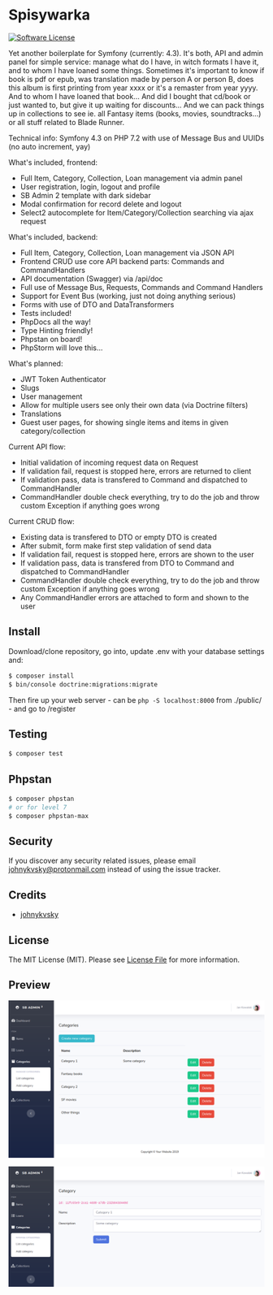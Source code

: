 # Spisywarka

[![Software License][ico-license]](LICENSE.md)

Yet another boilerplate for Symfony (currently: 4.3). It's both, API and admin panel for simple service: manage what do I have, in witch formats I have it, and to whom I have loaned some things. Sometimes it's important to know if book is pdf or epub, was translation made by person A or person B, does this album is first printing from year xxxx or it's a remaster from year yyyy. And to whom I have loaned that book... And did I bought that cd/book or just wanted to, but give it up waiting for discounts... And we can pack things up in collections to see ie. all Fantasy items (books, movies, soundtracks...) or all stuff related to Blade Runner.

Technical info: Symfony 4.3 on PHP 7.2 with use of Message Bus and UUIDs (no auto increment, yay)

What's included, frontend:

 * Full Item, Category, Collection, Loan management via admin panel
 * User registration, login, logout and profile
 * SB Admin 2 template with dark sidebar
 * Modal confirmation for record delete and logout
 * Select2 autocomplete for Item/Category/Collection searching via ajax request

What's included, backend:

 * Full Item, Category, Collection, Loan management via JSON API
 * Frontend CRUD use core API backend parts: Commands and CommandHandlers
 * API documentation (Swagger) via /api/doc
 * Full use of Message Bus, Requests, Commands and Command Handlers
 * Support for Event Bus (working, just not doing anything serious)
 * Forms with use of DTO and DataTransformers
 * Tests included!
 * PhpDocs all the way!
 * Type Hinting friendly!
 * Phpstan on board!
 * PhpStorm will love this...

What's planned:

 * JWT Token Authenticator
 * Slugs
 * User management
 * Allow for multiple users see only their own data (via Doctrine filters)
 * Translations
 * Guest user pages, for showing single items and items in given category/collection

Current API flow:
 * Initial validation of incoming request data on Request
 * If validation fail, request is stopped here, errors are returned to client
 * If validation pass, data is transfered to Command and dispatched to CommandHandler
 * CommandHandler double check everything, try to do the job and throw custom Exception if anything goes wrong

Current CRUD flow:
 * Existing data is transfered to DTO or empty DTO is created
 * After submit, form make first step validation of send data
 * If validation fail, request is stopped here, errors are shown to the user
 * If validation pass, data is transfered from DTO to Command and dispatched to CommandHandler
 * CommandHandler double check everything, try to do the job and throw custom Exception if anything goes wrong
 * Any CommandHandler errors are attached to form and shown to the user

## Install

Download/clone repository, go into, update .env with your database settings and:

``` bash
$ composer install
$ bin/console doctrine:migrations:migrate
```

Then fire up your web server - can be `php -S localhost:8000` from ./public/ - and go to /register

## Testing

``` bash
$ composer test
```

## Phpstan

``` bash
$ composer phpstan
# or for level 7
$ composer phpstan-max
```


## Security

If you discover any security related issues, please email johnykvsky@protonmail.com instead of using the issue tracker.

## Credits

- [johnykvsky][link-author]

## License

The MIT License (MIT). Please see [License File](LICENSE.md) for more information.

[ico-license]: https://img.shields.io/badge/license-MIT-brightgreen.svg?style=flat-square

[link-author]: https://github.com/johnykvsky

## Preview

![Listing](https://raw.githubusercontent.com/johnykvsky/spisywarka/master/spisywarka-s1.png)

![Editing](https://raw.githubusercontent.com/johnykvsky/spisywarka/master/spisywarka-s2.png)
